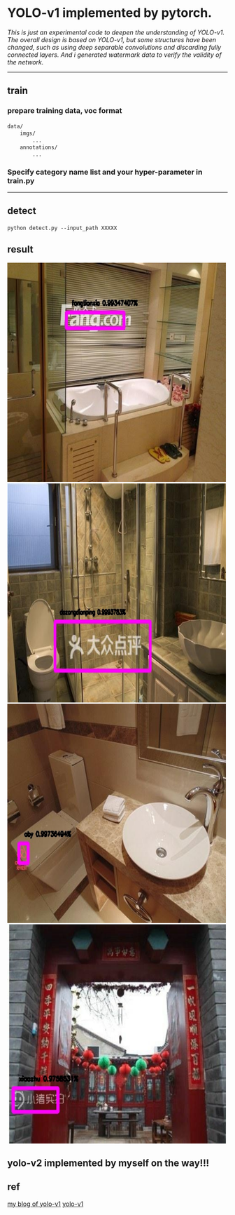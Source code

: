 # YOLO-v1 implemented by pytorch.
*This is just an experimental code to deepen the understanding of YOLO-v1. The overall design is based on YOLO-v1, but some structures have been changed, such as using deep separable convolutions and discarding fully connected layers. And i generated watermark data to verify the validity of the network.*

----
## train
### prepare training data, voc format
    
    data/
        imgs/
            ...
        annotations/
            ...

### Specify category name list and your hyper-parameter in train.py

----
## detect

```shell script
python detect.py --input_path XXXXX
```

## result
<div><div align="left">
<img src="result/1.jpg" width="500" height="500">
<img src="result/2.jpg" width="500" height="500">
<img src="result/3.jpg" width="500" height="500">
<img src="result/4.jpg" width="500" height="500"></div>
</div>


## yolo-v2 implemented by myself on the way!!!

## ref
[my blog of yolo-v1](http://note4lin.top/post/yolo/)
[yolo-v1](https://pjreddie.com/darknet/yolov1/)